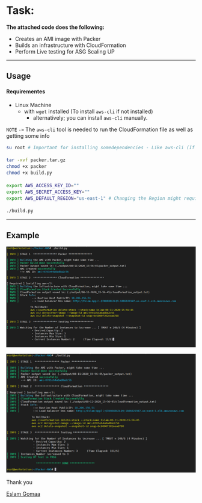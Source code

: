 
# Task: 

**The attached code does the following:**

* Creates an AMI image with Packer
* Builds an infrastructure with CloudFormation
* Perform Live testing for ASG Scaling UP

---

## Usage

#### Requirementes

* Linux Machine
    * with `wget` installed (To install `aws-cli` if not installed)
        * alternatively; you can install `aws-cli` manually.

`NOTE` `->` The `aws-cli` tool is needed to run the CloudFormation file as well as getting some info

```bash
su root # Important for installing somedependencies - Like aws-cli (If Needed)

tar -xvf packer.tar.gz
chmod +x packer
chmod +x build.py

export AWS_ACCESS_KEY_ID=""
export AWS_SECRET_ACCESS_KEY=""
export AWS_DEFAULT_REGION="us-east-1" # Changing the Region might require changing the ami that Packer uses

./build.py
```



---



## Example



![image-20201108181006604](Images/image-20201108181006604.png)

![image-20201108181125153](Images/image-20201108181125153.png)





Thank you

[Eslam Gomaa](https://www.linkedin.com/in/eslam-gomaa/)



